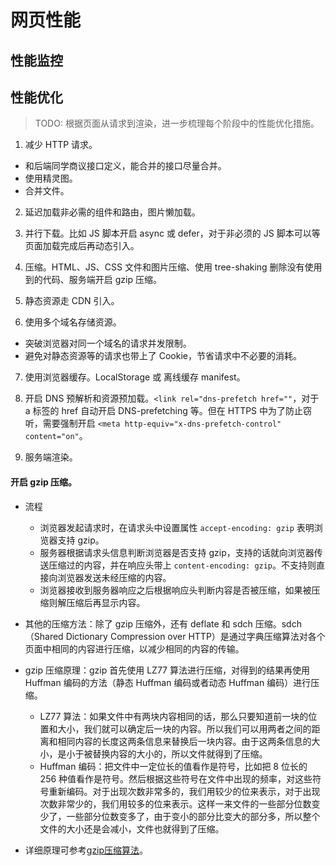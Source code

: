 # 网页性能

## 性能监控


## 性能优化

> TODO: 根据页面从请求到渲染，进一步梳理每个阶段中的性能优化措施。

1. 减少 HTTP 请求。
  - 和后端同学商议接口定义，能合并的接口尽量合并。
  - 使用精灵图。
  - 合并文件。

2. 延迟加载非必需的组件和路由，图片懒加载。

3. 并行下载。比如 JS 脚本开启 async 或 defer，对于非必须的 JS 脚本可以等页面加载完成后再动态引入。

4. 压缩。HTML、JS、CSS 文件和图片压缩、使用 tree-shaking 删除没有使用到的代码、服务端开启 gzip 压缩。

5. 静态资源走 CDN 引入。

6. 使用多个域名存储资源。
  - 突破浏览器对同一个域名的请求并发限制。
  - 避免对静态资源等的请求也带上了 Cookie，节省请求中不必要的消耗。

7. 使用浏览器缓存。LocalStorage 或 离线缓存 manifest。

8. 开启 DNS 预解析和资源预加载。`<link rel="dns-prefetch href=""`，对于 a 标签的 href 自动开启 DNS-prefetching 等。但在 HTTPS 中为了防止窃听，需要强制开启 `<meta http-equiv="x-dns-prefetch-control" content="on"`。

9. 服务端渲染。

#### 开启 gzip 压缩。

- 流程
  - 浏览器发起请求时，在请求头中设置属性 `accept-encoding: gzip` 表明浏览器支持 gzip。
  - 服务器根据请求头信息判断浏览器是否支持 gzip，支持的话就向浏览器传送压缩过的内容，并在响应头带上 `content-encoding: gzip`。不支持则直接向浏览器发送未经压缩的内容。
  - 浏览器接收到服务器响应之后根据响应头判断内容是否被压缩，如果被压缩则解压缩后再显示内容。

- 其他的压缩方法：除了 gzip 压缩外，还有 deflate 和 sdch 压缩。sdch（Shared Dictionary Compression over HTTP）是通过字典压缩算法对各个页面中相同的内容进行压缩，以减少相同的内容的传输。

- gzip 压缩原理：gzip 首先使用 LZ77 算法进行压缩，对得到的结果再使用 Huffman 编码的方法（静态 Huffman 编码或者动态 Huffman 编码）进行压缩。
  - LZ77 算法：如果文件中有两块内容相同的话，那么只要知道前一块的位置和大小，我们就可以确定后一块的内容。所以我们可以用两者之间的距离和相同内容的长度这两条信息来替换后一块内容。由于这两条信息的大小，是小于被替换内容的大小的，所以文件就得到了压缩。
  - Huffman 编码：把文件中一定位长的值看作是符号，比如把 8 位长的 256 种值看作是符号。然后根据这些符号在文件中出现的频率，对这些符号重新编码。对于出现次数非常多的，我们用较少的位来表示，对于出现次数非常少的，我们用较多的位来表示。这样一来文件的一些部分位数变少了，一些部分位数变多了，由于变小的部分比变大的部分多，所以整个文件的大小还是会减小，文件也就得到了压缩。

- 详细原理可参考[gzip压缩算法](https://blog.csdn.net/hguisu/article/details/7795435)。

